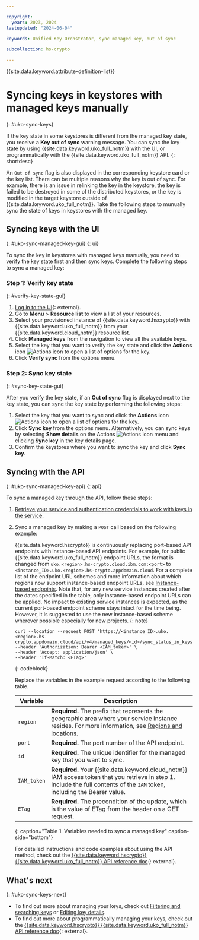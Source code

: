 ```yaml
---

copyright:
  years: 2023, 2024
lastupdated: "2024-06-04"

keywords: Unified Key Orchstrator, sync managed key, out of sync

subcollection: hs-crypto

---
```


{{site.data.keyword.attribute-definition-list}}



# Syncing keys in keystores with managed keys manually
{: #uko-sync-keys}

If the key state in some keystores is different from the managed key state, you receive a **Key out of sync** warning message. You can sync the key state by using {{site.data.keyword.uko_full_notm}} with the UI, or programmatically with the {{site.data.keyword.uko_full_notm}} API.
{: shortdesc}

An `Out of sync` flag is also displayed in the corresponding keystore card or the key list. There can be multiple reasons why the key is out of sync. For example, there is an issue in relinking the key in the keystore, the key is failed to be destroyed in some of the distributed keystores, or the key is modified in the target keystore outside of {{site.data.keyword.uko_full_notm}}. Take the following steps to munually sync the state of keys in keystores with the managed key.


## Syncing keys with the UI
{: #uko-sync-managed-key-gui}
{: ui}

To sync the key in keystores with managed keys manually, you need to verify the key state first and then sync keys. Complete the following steps to sync a managed key:

### Step 1: Verify key state
{: #verify-key-state-gui}

1. [Log in to the UI](https://cloud.ibm.com/login){: external}.
2. Go to **Menu** &gt; **Resource list** to view a list of your resources.
3. Select your provisioned instance of {{site.data.keyword.hscrypto}} with {{site.data.keyword.uko_full_notm}} from your {{site.data.keyword.cloud_notm}} resource list.
4. Click **Managed keys** from the navigation to view all the available keys.
5. Select the key that you want to verify the key state and click the **Actions** icon ![Actions icon](../icons/action-menu-icon.svg "Actions") to open a list of options for the key.
6. Click **Verify sync** from the options menu. 

### Step 2: Sync key state
{: #sync-key-state-gui}

After you verify the key state, if an **Out of sync** flag is displayed next to the key state, you can sync the key state by performing the following steps:

1. Select the key that you want to sync and click the **Actions** icon ![Actions icon](../icons/action-menu-icon.svg "Actions") to open a list of options for the key.
2. Click **Sync key** from the options menu. Alternatively, you can sync keys by selecting **Show details** on the Actions ![Actions icon](../icons/action-menu-icon.svg "Actions") menu and clicking **Sync key** in the key details page. 
3. Confirm the keystores where you want to sync the key and click **Sync key**.


## Syncing with the API
{: #uko-sync-managed-key-api}
{: api}

To sync a managed key through the API, follow these steps:

1. [Retrieve your service and authentication credentials to work with keys in the service](/docs/hs-crypto?topic=hs-crypto-set-up-uko-api).
   
2. Sync a managed key by making a `POST` call based on the following example:

    {{site.data.keyword.hscrypto}} is continuously replacing port-based API endpoints with instance-based API endpoints. For example, for public {{site.data.keyword.uko_full_notm}} endpoint URLs, the format is changed from `uko.<region>.hs-crypto.cloud.ibm.com:<port>` to `<instance_ID>.uko.<region>.hs-crypto.appdomain.cloud`. For a complete list of the endpoint URL schemes and more information about which regions now support instance-based endpoint URLs, see [Instance-based endpoints](/docs/hs-crypto?topic=hs-crypto-regions#new-service-endpoints). Note that, for any new service instances created after the dates specified in the table, only instance-based endpoint URLs can be applied. No impact to existing service instances is expected, as the current port-based endpoint scheme stays intact for the time being. However, it is suggested to use the new instance-based scheme wherever possible especially for new projects.
    {: note}
     

    ```
    curl --location --request POST 'https://<instance_ID>.uko.<region>.hs-crypto.appdomain.cloud/api/v4/managed_keys/<id>/sync_status_in_keystores' 
    --header 'Authorization: Bearer <IAM_token>' \
    --header 'Accept: application/json' \
    --header 'If-Match: <ETag>'
    ```
    {: codeblock}

    Replace the variables in the example request according to the following table.

    | Variable | Description |
    | --- | --- |
    | `region` | **Required.** The prefix that represents the geographic area where your service instance resides. For more information, see [Regions and locations](/docs/hs-crypto?topic=hs-crypto-regions). |
    | `port` | **Required.** The port number of the API endpoint. |
    | `id` | **Required.** The unique identifier for the managed key that you want to sync. |
    | `IAM_token` | **Required.** Your {{site.data.keyword.cloud_notm}} IAM access token that you retrieve in step 1. Include the full contents of the `IAM` token, including the Bearer value. |
    | `ETag` | **Required.** The precondition of the update, which is the value of ETag from the header on a GET request. |
    {: caption="Table 1. Variables needed to sync a managed key" caption-side="bottom"}

    For detailed instructions and code examples about using the API method, check out the [{{site.data.keyword.hscrypto}} {{site.data.keyword.uko_full_notm}} API reference doc](/apidocs/uko#sync-managed-key){: external}.

## What's next
{: #uko-sync-keys-next}

- To find out more about managing your keys, check out [Filtering and searching keys](/docs/hs-crypto?topic=hs-crypto-search-key-list) or [Editing key details](/docs/hs-crypto?topic=hs-crypto-edit-kms-keys).
- To find out more about programmatically managing your keys, check out the [{{site.data.keyword.hscrypto}} {{site.data.keyword.uko_full_notm}} API reference doc](/apidocs/uko){: external}.

